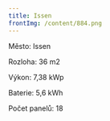 ```yaml
---
title: Issen
frontImg: /content/884.png
---
```

Město: Issen

Rozloha: 36 m2

Výkon: 7,38 kWp

Baterie:  5,6 kWh

Počet panelů: 18